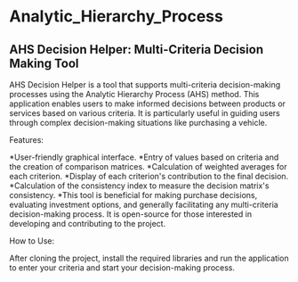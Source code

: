# Analytic_Hierarchy_Process
## AHS Decision Helper: Multi-Criteria Decision Making Tool

AHS Decision Helper is a tool that supports multi-criteria decision-making processes using the Analytic Hierarchy Process (AHS) method. This application enables users to make informed decisions between products or services based on various criteria. It is particularly useful in guiding users through complex decision-making situations like purchasing a vehicle.

Features:

*User-friendly graphical interface.
*Entry of values based on criteria and the creation of comparison matrices.
*Calculation of weighted averages for each criterion.
*Display of each criterion's contribution to the final decision.
*Calculation of the consistency index to measure the decision matrix's consistency.
*This tool is beneficial for making purchase decisions, evaluating investment options, and generally facilitating any multi-criteria decision-making process. It is open-source for those interested in developing and contributing to the project.

How to Use:

After cloning the project, install the required libraries and run the application to enter your criteria and start your decision-making process.

